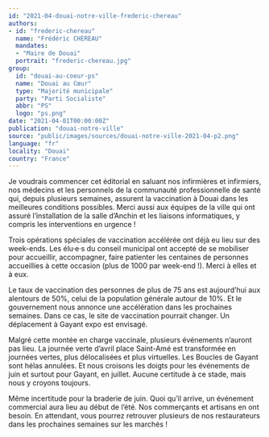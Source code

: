 ```yaml
---
id: "2021-04-douai-notre-ville-frederic-chereau"
authors:
- id: "frederic-chereau"
  name: "Frédéric CHÉREAU"
  mandates: 
  - "Maire de Douai"
  portrait: "frederic-chereau.jpg"
group:
  id: "douai-au-coeur-ps"
  name: "Douai au Cœur"
  type: "Majorité municipale"
  party: "Parti Socialiste"
  abbr: "PS"
  logo: "ps.png"
date: "2021-04-01T00:00:00Z"
publication: "douai-notre-ville"
source: "public/images/sources/douai-notre-ville-2021-04-p2.png"
language: "fr"
locality: "Douai"
country: "France"
---
```


Je voudrais commencer cet éditorial en saluant nos infirmières et infirmiers, nos médecins et les personnels de la communauté professionnelle de santé qui, depuis plusieurs semaines, assurent la vaccination à Douai dans les meilleures conditions possibles. Merci aussi aux équipes de la ville qui ont assuré l’installation de la salle d’Anchin et les liaisons informatiques, y compris les interventions en urgence !

Trois opérations spéciales de vaccination accélérée ont déjà eu lieu sur des week-ends. Les élu·e·s  du conseil municipal ont accepté de se mobiliser pour accueillir, accompagner, faire patienter les centaines de personnes accueillies à cette occasion (plus de 1000 par week-end !). Merci à elles et à eux.

Le taux de vaccination des personnes de plus de 75 ans est aujourd’hui aux alentours de 50%, celui de la population générale autour de 10%. Et le gouvernement nous annonce une accélération dans les prochaines semaines. Dans ce cas, le site de vaccination pourrait changer. Un déplacement à Gayant expo est envisagé.

Malgré cette montée en charge vaccinale, plusieurs événements n’auront pas lieu. La journée verte d’avril place Saint-Amé est transformée en journées vertes, plus délocalisées et plus virtuelles. Les Boucles de Gayant sont hélas annulées. Et nous croisons les doigts pour les événements de juin et surtout pour Gayant, en juillet. Aucune certitude à ce stade, mais nous y croyons toujours.

Même incertitude pour la braderie de juin. Quoi qu’il arrive, un événement commercial aura lieu au début de l’été. Nos commerçants et artisans en ont besoin. En attendant, vous pourrez retrouver plusieurs de nos restaurateurs dans les prochaines semaines sur les marchés !
